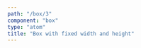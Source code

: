 ```yaml
---
path: "/box/3"
component: "box"
type: "atom"
title: "Box with fixed width and height"
---
```


<Box width="100px" height="50px" border="1px solid">
</Box>
